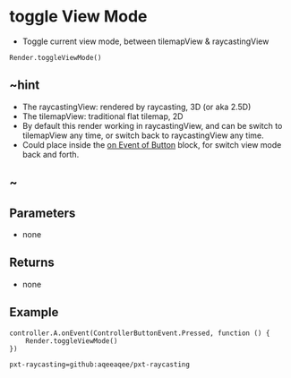 # toggle View Mode

 * Toggle current view mode, between tilemapView & raycastingView 

```sig
Render.toggleViewMode()
```

## ~hint
 * The raycastingView: rendered by raycasting, 3D (or aka 2.5D) 
 * The tilemapView: traditional flat tilemap, 2D
 * By default this render working in raycastingView, and can be switch to tilemapView any time, or switch back to raycastingView any time.
 * Could place inside the [on Event of Button](/reference/controller/button/on-event) block, for switch view mode back and forth.
## ~

## Parameters
* none

## Returns

* none

## Example

```blocks
controller.A.onEvent(ControllerButtonEvent.Pressed, function () {
    Render.toggleViewMode()
})
```

```package
pxt-raycasting=github:aqeeaqee/pxt-raycasting
```